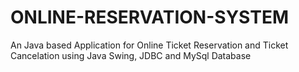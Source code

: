 # ONLINE-RESERVATION-SYSTEM
An Java based Application for Online Ticket Reservation and Ticket Cancelation using Java Swing, JDBC and MySql Database
